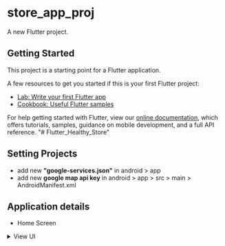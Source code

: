 # store_app_proj

A new Flutter project.

## Getting Started

This project is a starting point for a Flutter application.

A few resources to get you started if this is your first Flutter project:

- [Lab: Write your first Flutter app](https://flutter.io/docs/get-started/codelab)
- [Cookbook: Useful Flutter samples](https://flutter.io/docs/cookbook)

For help getting started with Flutter, view our 
[online documentation](https://flutter.io/docs), which offers tutorials, 
samples, guidance on mobile development, and a full API reference.
"# Flutter_Healthy_Store" 

## Setting Projects
- add new <b>"google-services.json"</b> in android > app
- add new <b>google map api key</b> in android > app > src > main > AndroidManifest.xml

## Application details
- Home Screen
<details>
  <summary>View UI</summary>
  ![image](images_github/home1.png)
</details>
